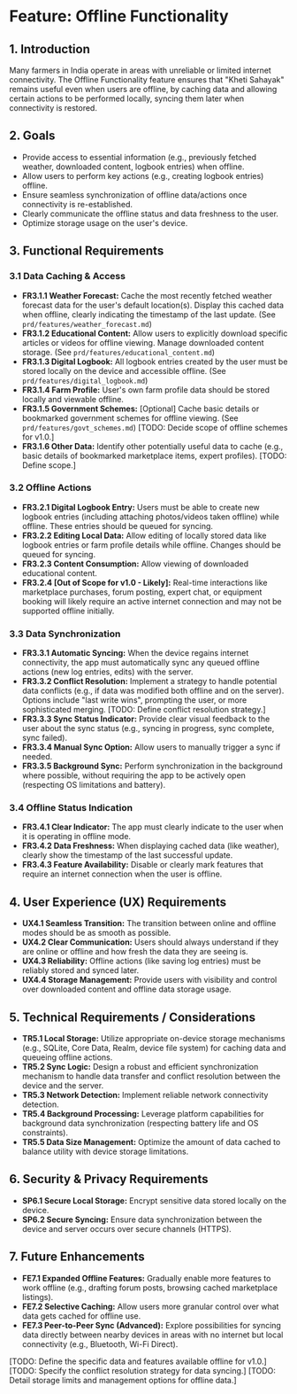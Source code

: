 # Feature: Offline Functionality

## 1. Introduction

Many farmers in India operate in areas with unreliable or limited internet connectivity. The Offline Functionality feature ensures that "Kheti Sahayak" remains useful even when users are offline, by caching data and allowing certain actions to be performed locally, syncing them later when connectivity is restored.

## 2. Goals

*   Provide access to essential information (e.g., previously fetched weather, downloaded content, logbook entries) when offline.
*   Allow users to perform key actions (e.g., creating logbook entries) offline.
*   Ensure seamless synchronization of offline data/actions once connectivity is re-established.
*   Clearly communicate the offline status and data freshness to the user.
*   Optimize storage usage on the user's device.

## 3. Functional Requirements

### 3.1 Data Caching & Access
*   **FR3.1.1 Weather Forecast:** Cache the most recently fetched weather forecast data for the user's default location(s). Display this cached data when offline, clearly indicating the timestamp of the last update. (See `prd/features/weather_forecast.md`)
*   **FR3.1.2 Educational Content:** Allow users to explicitly download specific articles or videos for offline viewing. Manage downloaded content storage. (See `prd/features/educational_content.md`)
*   **FR3.1.3 Digital Logbook:** All logbook entries created by the user must be stored locally on the device and accessible offline. (See `prd/features/digital_logbook.md`)
*   **FR3.1.4 Farm Profile:** User's own farm profile data should be stored locally and viewable offline.
*   **FR3.1.5 Government Schemes:** [Optional] Cache basic details or bookmarked government schemes for offline viewing. (See `prd/features/govt_schemes.md`) [TODO: Decide scope of offline schemes for v1.0.]
*   **FR3.1.6 Other Data:** Identify other potentially useful data to cache (e.g., basic details of bookmarked marketplace items, expert profiles). [TODO: Define scope.]

### 3.2 Offline Actions
*   **FR3.2.1 Digital Logbook Entry:** Users must be able to create new logbook entries (including attaching photos/videos taken offline) while offline. These entries should be queued for syncing.
*   **FR3.2.2 Editing Local Data:** Allow editing of locally stored data like logbook entries or farm profile details while offline. Changes should be queued for syncing.
*   **FR3.2.3 Content Consumption:** Allow viewing of downloaded educational content.
*   **FR3.2.4 [Out of Scope for v1.0 - Likely]:** Real-time interactions like marketplace purchases, forum posting, expert chat, or equipment booking will likely require an active internet connection and may not be supported offline initially.

### 3.3 Data Synchronization
*   **FR3.3.1 Automatic Syncing:** When the device regains internet connectivity, the app must automatically sync any queued offline actions (new log entries, edits) with the server.
*   **FR3.3.2 Conflict Resolution:** Implement a strategy to handle potential data conflicts (e.g., if data was modified both offline and on the server). Options include "last write wins", prompting the user, or more sophisticated merging. [TODO: Define conflict resolution strategy.]
*   **FR3.3.3 Sync Status Indicator:** Provide clear visual feedback to the user about the sync status (e.g., syncing in progress, sync complete, sync failed).
*   **FR3.3.4 Manual Sync Option:** Allow users to manually trigger a sync if needed.
*   **FR3.3.5 Background Sync:** Perform synchronization in the background where possible, without requiring the app to be actively open (respecting OS limitations and battery).

### 3.4 Offline Status Indication
*   **FR3.4.1 Clear Indicator:** The app must clearly indicate to the user when it is operating in offline mode.
*   **FR3.4.2 Data Freshness:** When displaying cached data (like weather), clearly show the timestamp of the last successful update.
*   **FR3.4.3 Feature Availability:** Disable or clearly mark features that require an internet connection when the user is offline.

## 4. User Experience (UX) Requirements

*   **UX4.1 Seamless Transition:** The transition between online and offline modes should be as smooth as possible.
*   **UX4.2 Clear Communication:** Users should always understand if they are online or offline and how fresh the data they are seeing is.
*   **UX4.3 Reliability:** Offline actions (like saving log entries) must be reliably stored and synced later.
*   **UX4.4 Storage Management:** Provide users with visibility and control over downloaded content and offline data storage usage.

## 5. Technical Requirements / Considerations

*   **TR5.1 Local Storage:** Utilize appropriate on-device storage mechanisms (e.g., SQLite, Core Data, Realm, device file system) for caching data and queueing offline actions.
*   **TR5.2 Sync Logic:** Design a robust and efficient synchronization mechanism to handle data transfer and conflict resolution between the device and the server.
*   **TR5.3 Network Detection:** Implement reliable network connectivity detection.
*   **TR5.4 Background Processing:** Leverage platform capabilities for background data synchronization (respecting battery life and OS constraints).
*   **TR5.5 Data Size Management:** Optimize the amount of data cached to balance utility with device storage limitations.

## 6. Security & Privacy Requirements

*   **SP6.1 Secure Local Storage:** Encrypt sensitive data stored locally on the device.
*   **SP6.2 Secure Syncing:** Ensure data synchronization between the device and server occurs over secure channels (HTTPS).

## 7. Future Enhancements

*   **FE7.1 Expanded Offline Features:** Gradually enable more features to work offline (e.g., drafting forum posts, browsing cached marketplace listings).
*   **FE7.2 Selective Caching:** Allow users more granular control over what data gets cached for offline use.
*   **FE7.3 Peer-to-Peer Sync (Advanced):** Explore possibilities for syncing data directly between nearby devices in areas with no internet but local connectivity (e.g., Bluetooth, Wi-Fi Direct).

[TODO: Define the specific data and features available offline for v1.0.]
[TODO: Specify the conflict resolution strategy for data syncing.]
[TODO: Detail storage limits and management options for offline data.]

